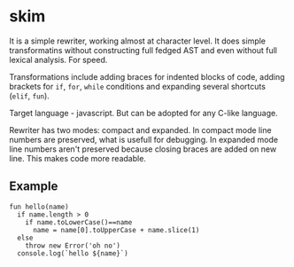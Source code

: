 # skim

It is a simple rewriter, working almost at character level. It does simple transformatins without constructing full fedged AST and even without full lexical analysis. For speed.

Transformations include adding braces for indented blocks of code, adding brackets for `if`, `for`, `while` conditions and expanding several shortcuts (`elif`, `fun`).

Target language - javascript. But can be adopted for any C-like language.

Rewriter has two modes: compact and expanded. In compact mode line numbers are preserved, what is usefull for debugging. In expanded mode line numbers aren't preserved because closing braces are added on new line. This makes code more readable.

## Example

```
fun hello(name)
  if name.length > 0
    if name.toLowerCase()==name
      name = name[0].toUpperCase + name.slice(1)
  else
    throw new Error('oh no')
  console.log(`hello ${name}`)
```

